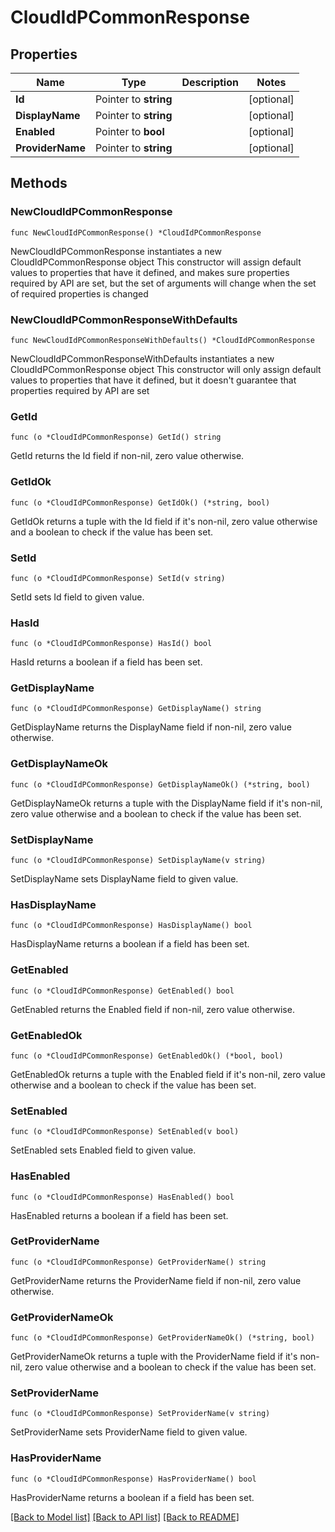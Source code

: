 # CloudIdPCommonResponse

## Properties

Name | Type | Description | Notes
------------ | ------------- | ------------- | -------------
**Id** | Pointer to **string** |  | [optional] 
**DisplayName** | Pointer to **string** |  | [optional] 
**Enabled** | Pointer to **bool** |  | [optional] 
**ProviderName** | Pointer to **string** |  | [optional] 

## Methods

### NewCloudIdPCommonResponse

`func NewCloudIdPCommonResponse() *CloudIdPCommonResponse`

NewCloudIdPCommonResponse instantiates a new CloudIdPCommonResponse object
This constructor will assign default values to properties that have it defined,
and makes sure properties required by API are set, but the set of arguments
will change when the set of required properties is changed

### NewCloudIdPCommonResponseWithDefaults

`func NewCloudIdPCommonResponseWithDefaults() *CloudIdPCommonResponse`

NewCloudIdPCommonResponseWithDefaults instantiates a new CloudIdPCommonResponse object
This constructor will only assign default values to properties that have it defined,
but it doesn't guarantee that properties required by API are set

### GetId

`func (o *CloudIdPCommonResponse) GetId() string`

GetId returns the Id field if non-nil, zero value otherwise.

### GetIdOk

`func (o *CloudIdPCommonResponse) GetIdOk() (*string, bool)`

GetIdOk returns a tuple with the Id field if it's non-nil, zero value otherwise
and a boolean to check if the value has been set.

### SetId

`func (o *CloudIdPCommonResponse) SetId(v string)`

SetId sets Id field to given value.

### HasId

`func (o *CloudIdPCommonResponse) HasId() bool`

HasId returns a boolean if a field has been set.

### GetDisplayName

`func (o *CloudIdPCommonResponse) GetDisplayName() string`

GetDisplayName returns the DisplayName field if non-nil, zero value otherwise.

### GetDisplayNameOk

`func (o *CloudIdPCommonResponse) GetDisplayNameOk() (*string, bool)`

GetDisplayNameOk returns a tuple with the DisplayName field if it's non-nil, zero value otherwise
and a boolean to check if the value has been set.

### SetDisplayName

`func (o *CloudIdPCommonResponse) SetDisplayName(v string)`

SetDisplayName sets DisplayName field to given value.

### HasDisplayName

`func (o *CloudIdPCommonResponse) HasDisplayName() bool`

HasDisplayName returns a boolean if a field has been set.

### GetEnabled

`func (o *CloudIdPCommonResponse) GetEnabled() bool`

GetEnabled returns the Enabled field if non-nil, zero value otherwise.

### GetEnabledOk

`func (o *CloudIdPCommonResponse) GetEnabledOk() (*bool, bool)`

GetEnabledOk returns a tuple with the Enabled field if it's non-nil, zero value otherwise
and a boolean to check if the value has been set.

### SetEnabled

`func (o *CloudIdPCommonResponse) SetEnabled(v bool)`

SetEnabled sets Enabled field to given value.

### HasEnabled

`func (o *CloudIdPCommonResponse) HasEnabled() bool`

HasEnabled returns a boolean if a field has been set.

### GetProviderName

`func (o *CloudIdPCommonResponse) GetProviderName() string`

GetProviderName returns the ProviderName field if non-nil, zero value otherwise.

### GetProviderNameOk

`func (o *CloudIdPCommonResponse) GetProviderNameOk() (*string, bool)`

GetProviderNameOk returns a tuple with the ProviderName field if it's non-nil, zero value otherwise
and a boolean to check if the value has been set.

### SetProviderName

`func (o *CloudIdPCommonResponse) SetProviderName(v string)`

SetProviderName sets ProviderName field to given value.

### HasProviderName

`func (o *CloudIdPCommonResponse) HasProviderName() bool`

HasProviderName returns a boolean if a field has been set.


[[Back to Model list]](../README.md#documentation-for-models) [[Back to API list]](../README.md#documentation-for-api-endpoints) [[Back to README]](../README.md)


